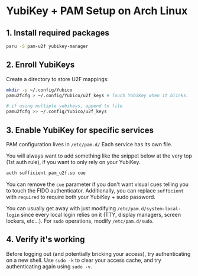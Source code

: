 # YubiKey + PAM Setup on Arch Linux

## 1. Install required packages

```bash
paru -S pam-u2f yubikey-manager
```

## 2. Enroll YubiKeys
Create a directory to store U2F mappings:

```bash
mkdir -p ~/.config/Yubico
pamu2fcfg > ~/.config/Yubico/u2f_keys # Touch YubiKey when it blinks.

# if using multiple yubikeys, append to file
pamu2fcfg >> ~/.config/Yubico/u2f_keys
```

## 3. Enable YubiKey for specific services
PAM configuration lives in `/etc/pam.d/`
Each service has its own file.

You will always want to add something like the snippet below at the very top (1st auth rule), if you want to only rely on your YubiKey.

```bash
auth sufficient pam_u2f.so cue 
```

You can remove the `cue` parameter if you don't want visual cues telling you to touch the FIDO authenticator. Additionally, you can replace `sufficient` with `required` to require both your YubiKey + sudo password.

You can usually get away with just modifying `/etc/pam.d/system-local-login` since every local login relies on it (TTY, display managers, screen lockers, etc...). For `sudo` operations, modify `/etc/pam.d/sudo`.

## 4. Verify it's working
Before logging out (and potentially bricking your access), try authenticating on a new shell. Use `sudo -k` to clear your access cache, and try authenticating again using `sudo -v`.